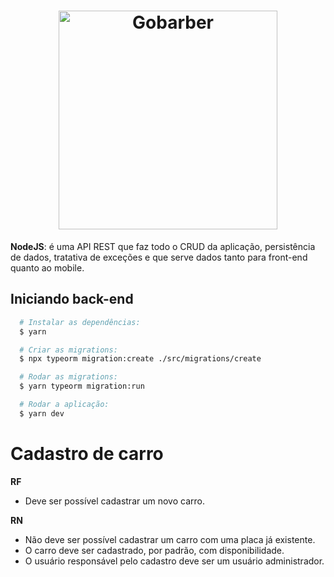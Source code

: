<h1 align="center">
    <img alt="Gobarber" src="https://www.matheuspires.dev/_next/image?url=https%3A%2F%2Fmedia.graphassets.com%2FU26NdDHhQhuB0z2O1qsd&w=750&q=75" width="350px" />
</h1>


**NodeJS**: é uma API REST que faz todo o CRUD da aplicação, persistência de dados, tratativa de exceções e que serve dados tanto para front-end quanto ao mobile.


## Iniciando back-end
```bash
  # Instalar as dependências:
  $ yarn

  # Criar as migrations:
  $ npx typeorm migration:create ./src/migrations/create

  # Rodar as migrations:
  $ yarn typeorm migration:run

  # Rodar a aplicação:
  $ yarn dev
```

# Cadastro de carro

**RF**
- Deve ser possível cadastrar um novo carro.


**RN** 
- Não deve ser possível cadastrar um carro com uma placa já existente.
- O carro deve ser cadastrado, por padrão, com disponibilidade.
- O usuário responsável pelo cadastro deve ser um usuário administrador.
